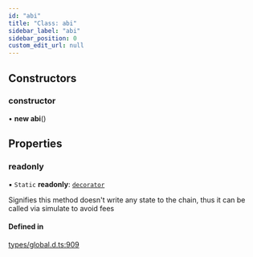 ```yaml
---
id: "abi"
title: "Class: abi"
sidebar_label: "abi"
sidebar_position: 0
custom_edit_url: null
---
```


## Constructors

### constructor

• **new abi**()

## Properties

### readonly

▪ `Static` **readonly**: [`decorator`](../modules.md#decorator)

Signifies this method doesn't write any state to the chain, thus it can be
called via simulate to avoid fees

#### Defined in

[types/global.d.ts:909](https://github.com/algorandfoundation/tealscript/blob/8efb050/types/global.d.ts#L909)
